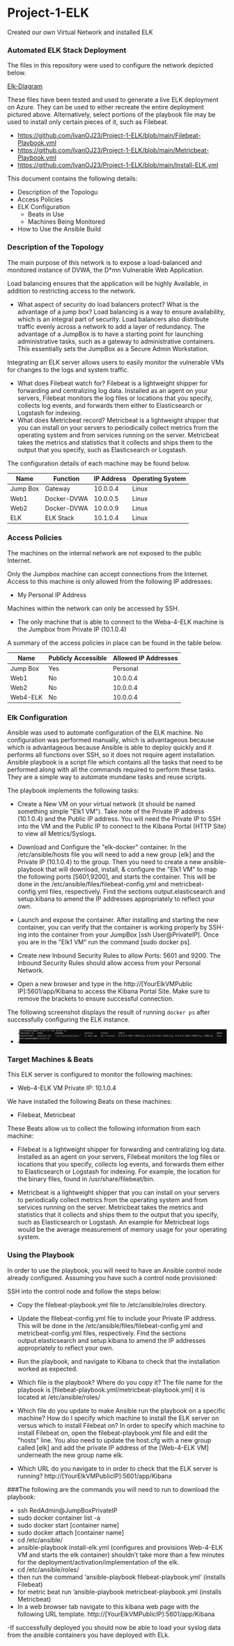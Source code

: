 # Project-1-ELK
Created our own Virtual Network and installed ELK
### Automated ELK Stack Deployment

The files in this repository were used to configure the network depicted below.

[Elk-Diagram](/Diagrams/ELK-Project-Diagram.png)

These files have been tested and used to generate a live ELK deployment on Azure. They can be used to either recreate the entire deployment pictured above. Alternatively, select portions of the playbook file may be used to install only certain pieces of it, such as Filebeat.

  - https://github.com/IvanOJ23/Project-1-ELK/blob/main/Filebeat-Playbook.yml
  - https://github.com/IvanOJ23/Project-1-ELK/blob/main/Metricbeat-Playbook.yml
  - https://github.com/IvanOJ23/Project-1-ELK/blob/main/Install-ELK.yml

This document contains the following details:
- Description of the Topologu
- Access Policies
- ELK Configuration
  - Beats in Use
  - Machines Being Monitored
- How to Use the Ansible Build


### Description of the Topology

The main purpose of this network is to expose a load-balanced and monitored instance of DVWA, the D*mn Vulnerable Web Application.

Load balancing ensures that the application will be highly Available, in addition to restricting access to the network.
- What aspect of security do load balancers protect? What is the advantage of a jump box? Load balancing is a way to ensure availability, which is an integral part of security. Load balancers also distribute traffic evenly across a network to add a layer of redundancy. The advantage of a JumpBox is to have a starting point for launching administrative tasks, such as a gateway to administrative containers. This essentially sets the JumpBox as a Secure Admin Workstation.

Integrating an ELK server allows users to easily monitor the vulnerable VMs for changes to the logs and system traffic.
- What does Filebeat watch for? Filebeat is a lightweight shipper for forwarding and centralizing log data. Installed as an agent on your servers, Filebeat monitors the log files or locations that you specify, collects log events, and forwards them either to Elasticsearch or Logstash for indexing.
- What does Metricbeat record? Metricbeat is a lightweight shipper that you can install on your servers to periodically collect metrics from the operating system and from services running on the server. Metricbeat takes the metrics and statistics that it collects and ships them to the output that you specify, such as Elasticsearch or Logstash.

The configuration details of each machine may be found below.

| Name     | Function  | IP Address | Operating System |
|----------|---------- |------------|------------------|
| Jump Box | Gateway   | 10.0.0.4   | Linux            |
| Web1     |Docker-DVWA| 10.0.0.5   | Linux            |
| Web2     |Docker-DVWA| 10.0.0.9   | Linux            |
| ELK      |ELK Stack  | 10.1.0.4   | Linux            |

### Access Policies

The machines on the internal network are not exposed to the public Internet. 

Only the Jumpbox machine can accept connections from the Internet. Access to this machine is only allowed from the following IP addresses:
- My Personal IP Address

Machines within the network can only be accessed by SSH.
- The only machine that is able to connect to the Weba-4-ELK machine is the Jumpbox from Private IP (10.1.0.4)

A summary of the access policies in place can be found in the table below.

| Name     | Publicly Accessible | Allowed IP Addresses |
|----------|---------------------|----------------------|
| Jump Box |      Yes            | Personal             |
| Web1     |      No             | 10.0.0.4             |
| Web2     |      No             | 10.0.0.4             |
| Web4-ELK |      No             | 10.0.0.4             |

### Elk Configuration

Ansible was used to automate configuration of the ELK machine. No configuration was performed manually, which is advantageous because which is advantageous because Ansible is able to deploy quickly and it performs all functions over SSH, so it does not require agent installation. Ansible playbook is a script file which contains all the tasks that need to be performed along with all the commands required to perform these tasks. They are a simple way to automate mundane tasks and reuse scripts.

The playbook implements the following tasks:

- Create a New VM on your virtual network (it should be named something simple "Elk1 VM"). Take note of the Private IP address (10.1.0.4) and the Public IP address. You will need the Private IP to SSH into the VM and the Public IP to connect to the Kibana Portal (HTTP Site) to view all Metrics/Syslogs.

- Download and Configure the "elk-docker" container. In the /etc/ansible/hosts file you will need to add a new group [elk] and the Private IP (10.1.0.4) to the group. Then you need to create a new ansible-playbook that will download, install, & configure the "Elk1 VM" to map the following ports [5601,9200], and starts the container. This will be done in the /etc/ansible/files/filebeat-config.yml and metricbeat-config.yml files, respectively. Find the sections output.elasticsearch and setup.kibana to amend the IP addresses appropriately to reflect your own.

- Launch and expose the container. After installing and starting the new container, you can verify that the container is working properly by SSH-ing into the container from your JumpBox [ssh User@PrivateIP]. Once you are in the "Elk1 VM" run the command [sudo docker ps].

- Create new Inbound Security Rules to allow Ports: 5601 and 9200. The Inbound Security Rules should allow access from your Personal Network.

- Open a new browser and type in the http://[YourElkVMPublic IP]:5601/app/Kibana to access the Kibana Portal Site. Make sure to remove the brackets to ensure successful connection.


The following screenshot displays the result of running `docker ps` after successfully configuring the ELK instance.

- ![docker ps output](Images/docker_ps_output.png)

### Target Machines & Beats
This ELK server is configured to monitor the following machines:
- Web-4-ELK VM Private IP: 10.1.0.4

We have installed the following Beats on these machines:
- Filebeat, Metricbeat

These Beats allow us to collect the following information from each machine:
- Filebeat is a lightweight shipper for forwarding and centralizing log data. Installed as an agent on your servers, Filebeat monitors the log files or locations that you specify, collects log events, and forwards them either to Elasticsearch or Logstash for indexing. For example, the location for the binary files, found in /usr/share/filebeat/bin. 

- Metricbeat is a lightweight shipper that you can install on your servers to periodically collect metrics from the operating system and from services running on the server. Metricbeat takes the metrics and statistics that it collects and ships them to the output that you specify, such as Elasticsearch or Logstash. An example for Metricbeat logs would be the average measurement of memory usage for your operating system.

### Using the Playbook
In order to use the playbook, you will need to have an Ansible control node already configured. Assuming you have such a control node provisioned: 

SSH into the control node and follow the steps below:
- Copy the filebeat-playbook.yml file to /etc/ansible/roles directory.

- Update the filebeat-config.yml file to include your Private IP address. This will be done in the /etc/ansible/files/filebeat-config.yml and metricbeat-config.yml files, respectively. Find the sections output.elasticsearch and setup.kibana to amend the IP addresses appropriately to reflect your own.

- Run the playbook, and navigate to Kibana to check that the installation worked as expected.



- Which file is the playbook? Where do you copy it? The file name for the playbook is [filebeat-playbook.yml/metricbeat-playbook.yml] it is located at /etc/ansible/roles/

- Which file do you update to make Ansible run the playbook on a specific machine? How do I specify which machine to install the ELK server on versus which to install Filebeat on? In order to specify which machine to install Filebeat on, open the filebeat-playbook.yml file and edit the "hosts" line. You also need to update the host.cfg with a new group called [elk] and add the private IP address of the [Web-4-ELK VM] underneath the new group name elk.

- Which URL do you navigate to in order to check that the ELK server is running? http://[YourElkVMPublicIP]:5601/app/Kibana


###The following are the commands you will need to run to download the playbook:
- ssh RedAdmin@JumpBoxPrivateIP
- sudo docker container list -a
- sudo docker start [container name]
- sudo docker attach [container name]
- cd /etc/ansible/
- ansible-playbook install-elk.yml (configures and provisions Web-4-ELK VM and starts the elk container) shouldn’t take more than a few minutes for the deployment/activation/implementation of the elk.
- cd /etc/ansible/roles/
- then run the command ‘ansible-playbook filebeat-playbook.yml’ (installs Filebeat)
- for metric beat run ’ansible-playbook metricbeat-playbook.yml (installs Metricbeat)
- In a web browser tab navigate to this kibana web page with the following URL template. http://[YourElkVMPublicIP]:5601/app/Kibana

-If successfully deployed you should now be able to load your syslog data from the ansible containers you have deployed with ELk.

